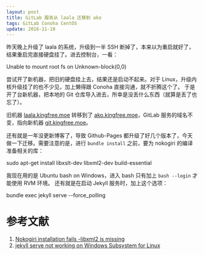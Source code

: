 ```yaml
---
layout: post
title: GitLab 服务从 laala 迁移到 ako
tags: GitLab Conoha CentOS
update: 2016-11-10
---
```


昨天晚上升级了 laala 的系统，升级到一半 SSH 断掉了，本来以为重启就好了，结果重启完直接硬盘挂了。进去控制台，一看：

  Unable to mount root fs on Unknown-block(0,0)

尝试开了新机器，把旧的硬盘挂上去，结果还是启动不起来。对于 Linux，升级内核升级挂了的也不少见，加上懒得跟 Conoha 直接沟通，就不折腾这个了。
于是开了台新机器，把本地的 Git 仓库导入进去，所幸是没丢什么东西（就算是丢了也忘了）。

旧机器 [laala.kingfree.moe](http://laala.kingfree.moe) 转移到了 [ako.kingfree.moe](http://ako.kingfree.moe)，GitLab 服务的域名不变，指向新机器 [git.kingfree.moe](http://git.kingfree.moe)。

还有就是一年没更新博客了，导致 Github-Pages 都升级了好几个版本了，今天做一下迁移。需要注意的是，进行 `bundle install` 之前，要为 nokogiri 的编译准备相关的库：

  sudo apt-get install libxslt-dev libxml2-dev build-essential

我现在用的是 Ubuntu bash on Windows，进入 bash 只有加上 `bash --login` 才能使用 RVM 环境。
还有就是在启动 Jekyll 服务时，加上这个选项：

  bundle exec jekyll serve --force_polling

# 参考文献

1. [Nokogiri installation fails -libxml2 is missing](http://stackoverflow.com/questions/6277456/nokogiri-installation-fails-libxml2-is-missing)
2. [jekyll serve not working on Windows Subsystem for Linux](https://github.com/jekyll/jekyll/issues/5233)
